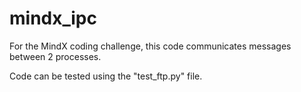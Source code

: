 # mindx_ipc
For the MindX coding challenge, this code communicates messages between 2 processes.

Code can be tested using the "test_ftp.py" file.
